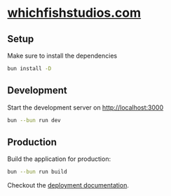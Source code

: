 # [whichfishstudios.com](https://whichfishstudios.com)

## Setup

Make sure to install the dependencies

```bash
bun install -D
```

## Development

Start the development server on <http://localhost:3000>

```bash
bun --bun run dev
```

## Production

Build the application for production:

```bash
bun --bun run build
```

Checkout the [deployment documentation](https://v3.nuxtjs.org/docs/deployment).
